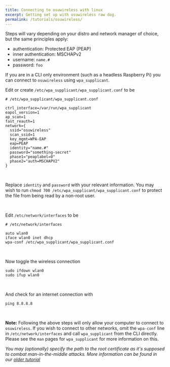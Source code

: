 ```yaml
---
title: Connecting to osuwireless with linux
excerpt: Getting set up with osuwireless raw dog.
permalink: /tutorials/osuwireless/
---
```


Steps will vary depending on your distro and network manager of choice, but the same principles apply:

*   authentication: Protected EAP (PEAP)
*   inner authentication: MSCHAPv2
*   username: `name.#`
*   password: `foo`

If you are in a CLI only environment (such as a headless Raspberry Pi) you can connect to `osuwireless` using `wpa_supplicant`.

Edit or create `/etc/wpa_supplicant/wpa_supplicant.conf` to be


```
# /etc/wpa_supplicant/wpa_supplicant.conf

ctrl_interface=/var/run/wpa_supplicant
eapol_version=1
ap_scan=1
fast_reauth=1
network={
  ssid="osuwireless"
  scan_ssid=1
  key_mgmt=WPA-EAP
  eap=PEAP
  identity="name.#"
  password="something-secret"
  phase1="peaplabel=0"
  phase2="auth=MSCHAPV2"
}
```

<br>

Replace `identity` and `password` with your relevant information. You may wish to run `chmod 700 /etc/wpa_supplicant/wpa_supplicant.conf` to protect the file from being read by a non-root user.

<br>

Edit `/etc/network/interfaces` to be

```
# /etc/network/interfaces

auto wlan0
iface wlan0 inet dhcp
wpa-conf /etc/wpa_supplicant/wpa_supplicant.conf
```

<br>

Now toggle the wireless connection

```
sudo ifdown wlan0
sudo ifup wlan0
```

<br>

And check for an internet connection with

```
ping 8.8.8.8
```

<br>

**Note:** Following the above steps will only allow your computer to connect to `osuwireless`. If you wish to connect to other networks, omit the `wpa-conf` line in `/etc/network/interfaces` and call `wpa_supplicant` from the CLI directly. Please see the `man` pages for `wpa_supplicant` for more information on this.

*You may (optionally) specify the path to the root certificate as it's supposed to combat man-in-the-middle attacks. More information can be found in our [older tutorial](http://opensource.osu.edu/tutorials/2008/07/29/osuwireless-in-ubuntu/)*
